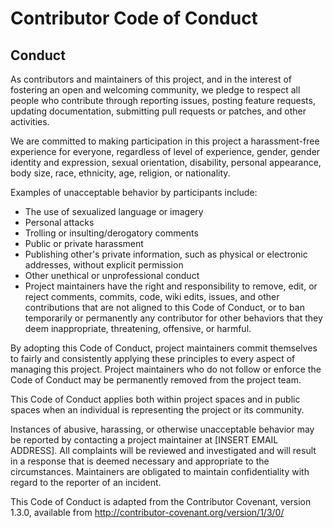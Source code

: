 # Contributor Code of Conduct

## Conduct

As contributors and maintainers of this project, and in the interest of fostering
an open and welcoming community, we pledge to respect all people who contribute
through reporting issues, posting feature requests, updating documentation,
submitting pull requests or patches, and other activities.

We are committed to making participation in this project a harassment-free experience
for everyone, regardless of level of experience, gender, gender identity and expression,
sexual orientation, disability, personal appearance, body size, race, ethnicity, age,
religion, or nationality.

Examples of unacceptable behavior by participants include:

* The use of sexualized language or imagery
* Personal attacks
* Trolling or insulting/derogatory comments
* Public or private harassment
* Publishing other's private information, such as physical or electronic addresses,
  without explicit permission
* Other unethical or unprofessional conduct
* Project maintainers have the right and responsibility to remove, edit, or reject
  comments, commits, code, wiki edits, issues, and other contributions that are not aligned
  to this Code of Conduct, or to ban temporarily or permanently any contributor for other
  behaviors that they deem inappropriate, threatening, offensive, or harmful.

By adopting this Code of Conduct, project maintainers commit themselves to fairly and consistently
applying these principles to every aspect of managing this project. Project maintainers who do not
follow or enforce the Code of Conduct may be permanently removed from the project team.

This Code of Conduct applies both within project spaces and in public spaces when an individual
is representing the project or its community.

Instances of abusive, harassing, or otherwise unacceptable behavior may be reported by contacting
a project maintainer at [INSERT EMAIL ADDRESS]. All complaints will be reviewed and investigated
and will result in a response that is deemed necessary and appropriate to the circumstances.
Maintainers are obligated to maintain confidentiality with regard to the reporter of an incident.

This Code of Conduct is adapted from the Contributor Covenant, version 1.3.0,
available from http://contributor-covenant.org/version/1/3/0/